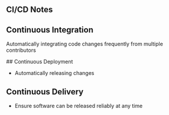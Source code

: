 ## CI/CD Notes

## Continuous Integration

Automatically integrating code changes frequently from multiple contributors

## Continuous Deployment 

- Automatically releasing changes 

## Continuous Delivery

- Ensure software can be released reliably at any time